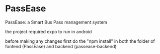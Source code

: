 # PassEase
PassEase: a Smart Bus Pass management system

the project required expo to run in android 

before making any changes 
first do the "npm install" in both the folder of fontend (PassEase) and backend (passease-backend)
